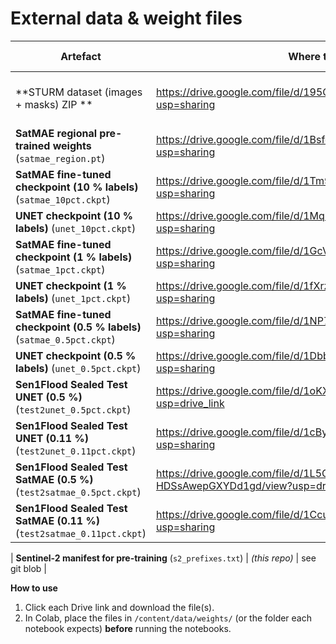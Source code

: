 # External data & weight files

| Artefact | Where to download / find | SHA-256 checksum |
|----------|-------------------------|------------------|
| **STURM dataset (images + masks) ZIP ** |https://drive.google.com/file/d/195O7aaPXF_CkIdgFrSb713dXHHYgEHPl/view?usp=sharing | large folder — skip checksum |
| **SatMAE regional pre-trained weights** (`satmae_region.pt`) |https://drive.google.com/file/d/1BsfdlUz9EBNE5ZQ-MiaNEtfztnDSWj3h/view?usp=sharing | `<TODO>` |
| **SatMAE fine-tuned checkpoint (10 % labels)** (`satmae_10pct.ckpt`) | https://drive.google.com/file/d/1Tm94-MU-Jors9sMSpSebxfra8S15QxWL/view?usp=sharing | `<TODO>` |
| **UNET checkpoint (10 % labels)** (`unet_10pct.ckpt`) |https://drive.google.com/file/d/1Mqn62TXUHB_t9_jyKo65XTpNbjjlKMpx/view?usp=sharing   | `<TODO>` |
| **SatMAE fine-tuned checkpoint (1 % labels)** (`satmae_1pct.ckpt`) |https://drive.google.com/file/d/1GcVzhdzVJbKqHiaoM9fsCnITIAYcO7qD/view?usp=sharing | `<TODO>` |
| **UNET checkpoint (1 % labels)** (`unet_1pct.ckpt`) | https://drive.google.com/file/d/1fXrzx5jhxJsjHrkYcuFyyFnaOyFSVudp/view?usp=sharing| `<TODO>` |
| **SatMAE fine-tuned checkpoint (0.5 % labels)** (`satmae_0.5pct.ckpt`) |https://drive.google.com/file/d/1NP7CDfZGIPYvza-_tQtcXKNd8JQuByeW/view?usp=sharing | `<TODO>` |
| **UNET checkpoint (0.5 % labels)** (`unet_0.5pct.ckpt`) | https://drive.google.com/file/d/1Dbb8pDdDNTgzs3Tuk3nQSspkeWTKCVAb/view?usp=sharing| `<TODO>` |
| **Sen1Flood Sealed Test UNET (0.5 %)** (`test2unet_0.5pct.ckpt`) | https://drive.google.com/file/d/1oKX9_8SDM7UQDsqhbczcfP3QPgGHXmlI/view?usp=drive_link| `<TODO>` |
| **Sen1Flood Sealed Test UNET (0.11 %)** (`test2unet_0.11pct.ckpt`) |https://drive.google.com/file/d/1cByBEf4iCd46XNB6kLg8VZpBgrnvhkXq/view?usp=sharing | `<TODO>` |
| **Sen1Flood Sealed Test SatMAE (0.5 %)** (`test2satmae_0.5pct.ckpt`) |https://drive.google.com/file/d/1L5GhADtRUY91XZy-HDSsAwepGXYDd1gd/view?usp=drive_link| `<TODO>` |
| **Sen1Flood Sealed Test SatMAE (0.11 %)** (`test2satmae_0.11pct.ckpt`) |https://drive.google.com/file/d/1CcuA-UErS4PS94UsRIo8daJnDmDEuZiU/view?usp=sharing| `<TODO>` |


| **Sentinel-2 manifest for pre-training** (`s2_prefixes.txt`) | *(this repo)* | see git blob |

**How to use**

1. Click each Drive link and download the file(s).  
2. In Colab, place the files in `/content/data/weights/` (or the folder each notebook expects) **before** running the notebooks.
